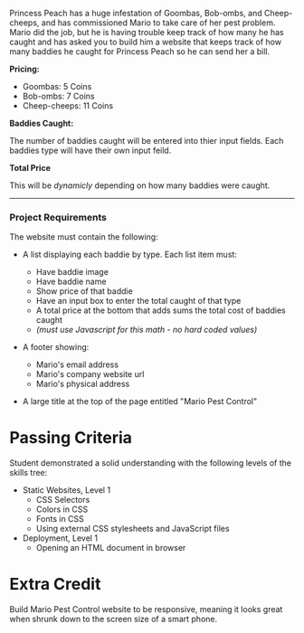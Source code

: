 Princess Peach has a huge infestation of Goombas, Bob-ombs, and Cheep-cheeps, and has commissioned Mario to take care of her pest problem. Mario did the job, but he is having trouble keep track of how many he has caught and has asked you to build him a website that keeps track of how many baddies he caught for Princess Peach so he can send her a bill.

**Pricing:**

- Goombas: 5 Coins
- Bob-ombs: 7 Coins
- Cheep-cheeps: 11 Coins

**Baddies Caught:**

The number of baddies caught will be entered into thier input fields. Each baddies type will have their own input feild.

**Total Price**

This will be *dynamicly* depending on how many baddies were caught.

---

### **Project Requirements**

The website must contain the following:

- A list displaying each baddie by type. Each list item must:
    - Have baddie image
    - Have baddie name
    - Show price of that baddie
    - Have an input box to enter the total caught of that type
    - A total price at the bottom that adds sums the total cost of baddies caught
    - *(must use Javascript for this math - no hard coded values)*

- A footer showing:
    - Mario's email address
    - Mario's company website url
    - Mario's physical address
    
- A large title at the top of the page entitled "Mario Pest Control"

# **Passing Criteria**

Student demonstrated a solid understanding with the following levels of the skills tree:

- Static Websites, Level 1
    - CSS Selectors
    - Colors in CSS
    - Fonts in CSS
    - Using external CSS stylesheets and JavaScript files
- Deployment, Level 1
    - Opening an HTML document in browser

# **Extra Credit**

Build Mario Pest Control website to be responsive, meaning it looks great when shrunk down to the screen size of a smart phone.